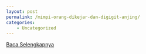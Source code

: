 ```yaml
---
layout: post
permalink: /mimpi-orang-dikejar-dan-digigit-anjing/
categories:
    - Uncategorized
---
```


[Baca Selengkapnya](/01)